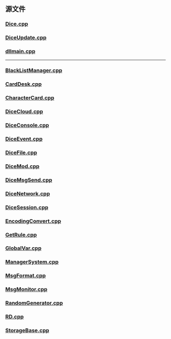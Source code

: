 ## 源文件

### [Dice.cpp](Dice.cpp)
### [DiceUpdate.cpp]()
### [dllmain.cpp]()
---
### [BlackListManager.cpp]()
### [CardDesk.cpp]()
### [CharacterCard.cpp]()
### [DiceCloud.cpp]()
### [DiceConsole.cpp]()
### [DiceEvent.cpp]()
### [DiceFile.cpp]()
### [DiceMod.cpp]()
### [DiceMsgSend.cpp]()
### [DiceNetwork.cpp]()
### [DiceSession.cpp]() 
### [EncodingConvert.cpp]()
### [GetRule.cpp]() 
### [GlobalVar.cpp]()
### [ManagerSystem.cpp]()
### [MsgFormat.cpp]()
### [MsgMonitor.cpp]() 
### [RandomGenerator.cpp](RandomGenerator.cpp.md) 
### [RD.cpp]()
### [StorageBase.cpp]()